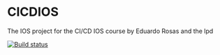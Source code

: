 # CICDIOS
The IOS project for the CI/CD IOS course by Eduardo Rosas and the lpd

[![Build status](https://build.appcenter.ms/v0.1/apps/461d9f9e-5f82-4ab8-8d9a-8891c0e16829/branches/dev/badge)](https://appcenter.ms)
